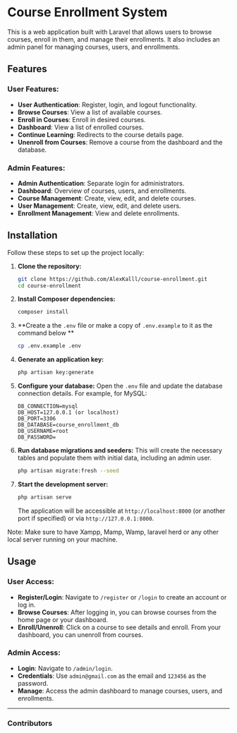 # Course Enrollment System

This is a web application built with Laravel that allows users to browse courses, enroll in them, and manage their enrollments. It also includes an admin panel for managing courses, users, and enrollments.

## Features

### User Features:
- **User Authentication**: Register, login, and logout functionality.
- **Browse Courses**: View a list of available courses.
- **Enroll in Courses**: Enroll in desired courses.
- **Dashboard**: View a list of enrolled courses.
- **Continue Learning**: Redirects to the course details page.
- **Unenroll from Courses**: Remove a course from the dashboard and the database.

### Admin Features:
- **Admin Authentication**: Separate login for administrators.
- **Dashboard**: Overview of courses, users, and enrollments.
- **Course Management**: Create, view, edit, and delete courses.
- **User Management**: Create, view, edit, and delete users.
- **Enrollment Management**: View and delete enrollments.

## Installation

Follow these steps to set up the project locally:

1.  **Clone the repository:**
    ```bash
    git clone https://github.com/AlexKalll/course-enrollment.git
    cd course-enrollment
    ```

2.  **Install Composer dependencies:**
    ```bash
    composer install
    ```

3.  **Create a the `.env` file or make a copy of `.env.example` to it as the command below **
    ```bash
    cp .env.example .env
    ```

4.  **Generate an application key:**
    ```bash
    php artisan key:generate
    ```

5.  **Configure your database:**
    Open the `.env` file and update the database connection details. For example, for MySQL:
    ```
    DB_CONNECTION=mysql
    DB_HOST=127.0.0.1 (or localhost)
    DB_PORT=3306
    DB_DATABASE=course_enrollment_db
    DB_USERNAME=root
    DB_PASSWORD=
    ```

6.  **Run database migrations and seeders:**
    This will create the necessary tables and populate them with initial data, including an admin user.
    ```bash
    php artisan migrate:fresh --seed
    ```

7.  **Start the development server:**
    ```bash
    php artisan serve
    ```

    The application will be accessible at `http://localhost:8000` (or another port if specified) or via `http://127.0.0.1:8000`.

Note: Make sure to have Xampp, Mamp, Wamp, laravel herd or any other local server running on your machine.
## Usage

### User Access:
-   **Register/Login**: Navigate to `/register` or `/login` to create an account or log in.
-   **Browse Courses**: After logging in, you can browse courses from the home page or your dashboard.
-   **Enroll/Unenroll**: Click on a course to see details and enroll. From your dashboard, you can unenroll from courses.

### Admin Access:
-   **Login**: Navigate to `/admin/login`.
-   **Credentials**: Use `admin@gmail.com` as the email and `123456` as the password.
-   **Manage**: Access the admin dashboard to manage courses, users, and enrollments.

---
### Contributors
